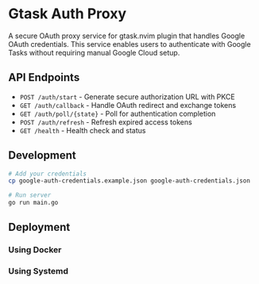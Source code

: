 # Gtask Auth Proxy

A secure OAuth proxy service for gtask.nvim plugin that handles Google OAuth credentials. This service enables users to authenticate with Google Tasks without requiring manual Google Cloud setup.

## API Endpoints

- `POST /auth/start` - Generate secure authorization URL with PKCE
- `GET /auth/callback` - Handle OAuth redirect and exchange tokens
- `GET /auth/poll/{state}` - Poll for authentication completion
- `POST /auth/refresh` - Refresh expired access tokens
- `GET /health` - Health check and status

## Development

```bash
# Add your credentials
cp google-auth-credentials.example.json google-auth-credentials.json

# Run server
go run main.go
```

## Deployment

### Using Docker

### Using Systemd
